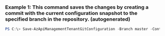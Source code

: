 ### Example 1: This command saves the changes by creating a commit with the current configuration snapshot to the specified branch in the repository. (autogenerated)
```powershell
PS C:\> Save-AzApiManagementTenantGitConfiguration -Branch master -Context $apimContext -PassThru 
```

